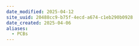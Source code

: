 ```yaml
---
date_modified: 2025-04-12
site_uuid: 20488cc9-b75f-4ecd-a674-c1eb290b0928
date_created: 2025-04-06
aliases:
  - PCBs
---
```


